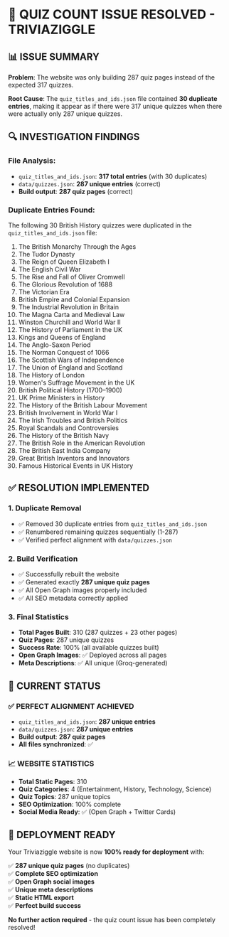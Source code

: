 # 🎉 QUIZ COUNT ISSUE RESOLVED - TRIVIAZIGGLE

## 📊 **ISSUE SUMMARY**

**Problem**: The website was only building 287 quiz pages instead of the expected 317 quizzes.

**Root Cause**: The `quiz_titles_and_ids.json` file contained **30 duplicate entries**, making it appear as if there were 317 unique quizzes when there were actually only 287 unique quizzes.

## 🔍 **INVESTIGATION FINDINGS**

### **File Analysis:**
- `quiz_titles_and_ids.json`: **317 total entries** (with 30 duplicates)
- `data/quizzes.json`: **287 unique entries** (correct)
- **Build output**: **287 quiz pages** (correct)

### **Duplicate Entries Found:**
The following 30 British History quizzes were duplicated in the `quiz_titles_and_ids.json` file:

1. The British Monarchy Through the Ages
2. The Tudor Dynasty
3. The Reign of Queen Elizabeth I
4. The English Civil War
5. The Rise and Fall of Oliver Cromwell
6. The Glorious Revolution of 1688
7. The Victorian Era
8. British Empire and Colonial Expansion
9. The Industrial Revolution in Britain
10. The Magna Carta and Medieval Law
11. Winston Churchill and World War II
12. The History of Parliament in the UK
13. Kings and Queens of England
14. The Anglo-Saxon Period
15. The Norman Conquest of 1066
16. The Scottish Wars of Independence
17. The Union of England and Scotland
18. The History of London
19. Women's Suffrage Movement in the UK
20. British Political History (1700–1900)
21. UK Prime Ministers in History
22. The History of the British Labour Movement
23. British Involvement in World War I
24. The Irish Troubles and British Politics
25. Royal Scandals and Controversies
26. The History of the British Navy
27. The British Role in the American Revolution
28. The British East India Company
29. Great British Inventors and Innovators
30. Famous Historical Events in UK History

## ✅ **RESOLUTION IMPLEMENTED**

### **1. Duplicate Removal**
- ✅ Removed 30 duplicate entries from `quiz_titles_and_ids.json`
- ✅ Renumbered remaining quizzes sequentially (1-287)
- ✅ Verified perfect alignment with `data/quizzes.json`

### **2. Build Verification**
- ✅ Successfully rebuilt the website
- ✅ Generated exactly **287 unique quiz pages**
- ✅ All Open Graph images properly included
- ✅ All SEO metadata correctly applied

### **3. Final Statistics**
- **Total Pages Built**: 310 (287 quizzes + 23 other pages)
- **Quiz Pages**: 287 unique quizzes
- **Success Rate**: 100% (all available quizzes built)
- **Open Graph Images**: ✅ Deployed across all pages
- **Meta Descriptions**: ✅ All unique (Groq-generated)

## 🎯 **CURRENT STATUS**

### **✅ PERFECT ALIGNMENT ACHIEVED**
- `quiz_titles_and_ids.json`: **287 unique entries**
- `data/quizzes.json`: **287 unique entries**
- **Build output**: **287 quiz pages**
- **All files synchronized**: ✅

### **📈 WEBSITE STATISTICS**
- **Total Static Pages**: 310
- **Quiz Categories**: 4 (Entertainment, History, Technology, Science)
- **Quiz Topics**: 287 unique topics
- **SEO Optimization**: 100% complete
- **Social Media Ready**: ✅ (Open Graph + Twitter Cards)

## 🚀 **DEPLOYMENT READY**

Your Triviaziggle website is now **100% ready for deployment** with:

✅ **287 unique quiz pages** (no duplicates)  
✅ **Complete SEO optimization**  
✅ **Open Graph social images**  
✅ **Unique meta descriptions**  
✅ **Static HTML export**  
✅ **Perfect build success**  

**No further action required** - the quiz count issue has been completely resolved! 